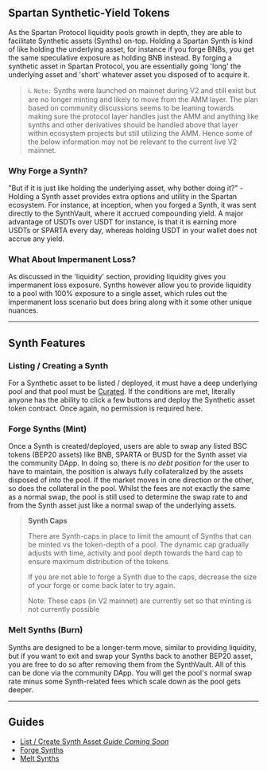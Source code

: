## Spartan Synthetic-Yield Tokens

As the Spartan Protocol liquidity pools growth in depth, they are able to facilitate Synthetic assets (Synths) on-top. Holding a Spartan Synth is kind of like holding the underlying asset, for instance if you forge BNBs, you get the same speculative exposure as holding BNB instead. By forging a synthetic asset in Spartan Protocol, you are essentially going 'long' the underlying asset and 'short' whatever asset you disposed of to acquire it.

> ℹ. `Note:` Synths were launched on mainnet during V2 and still exist but are no longer minting and likely to move from the AMM layer. The plan based on community discussions seems to be leaning towards making sure the protocol layer handles just the AMM and anything like synths and other derivatives should be handled above that layer within ecosystem projects but still utilizing the AMM. Hence some of the below information may not be relevant to the current live V2 mainnet.

### Why Forge a Synth?

"But if it is just like holding the underlying asset, why bother doing it?" - Holding a Synth asset provides extra options and utility in the Spartan ecosystem. For instance, at inception, when you forged a Synth, it was sent directly to the SynthVault, where it accrued compounding yield. A major advantage of USDTs over USDT for instance, is that it is earning more USDTs or SPARTA every day, whereas holding USDT in your wallet does not accrue any yield.

### What About Impermanent Loss?

As discussed in the 'liquidity' section, providing liquidity gives you impermanent loss exposure. Synths however allow you to provide liquidity to a pool with 100% exposure to a single asset, which rules out the impermanent loss scenario but does bring along with it some other unique nuances.

---

## Synth Features

### Listing / Creating a Synth

For a Synthetic asset to be listed / deployed, it must have a deep underlying pool and that pool must be [Curated](/liquidity-pools?id=curated-pools). If the conditions are met, literally anyone has the ability to click a few buttons and deploy the Synthetic asset token contract. Once again, no permission is required here.

### Forge Synths (Mint)

Once a Synth is created/deployed, users are able to swap any listed BSC tokens (BEP20 assets) like BNB, SPARTA or BUSD for the Synth asset via the community DApp. In doing so, there is _no debt position_ for the user to have to maintain, the position is always fully collateralized by the assets disposed of into the pool. If the market moves in one direction or the other, so does the collateral in the pool. Whilst the fees are not exactly the same as a normal swap, the pool is still used to determine the swap rate to and from the Synth asset just like a normal swap of the underlying assets.

> **Synth Caps**
>
> There are Synth-caps in place to limit the amount of Synths that can be minted vs the token-depth of a pool. The dynamic cap gradually adjusts with time, activity and pool depth towards the hard cap to ensure maximum distribution of the tokens.
>
> If you are not able to forge a Synth due to the caps, decrease the size of your forge or come back later to try again.
>
> Note: These caps (in V2 mainnet) are currently set so that minting is not currently possible

### Melt Synths (Burn)

Synths are designed to be a longer-term move, similar to providing liquidity, but if you want to exit and swap your Synths back to another BEP20 asset, you are free to do so after removing them from the SynthVault. All of this can be done via the community DApp. You will get the pool's normal swap rate minus some Synth-related fees which scale down as the pool gets deeper.

---

## Guides

- [List / Create Synth Asset _Guide Coming Soon_](/synths?id=guides)
- [Forge Synths](/guides/synths/forge.md)
- [Melt Synths](/guides/synths/melt.md)
